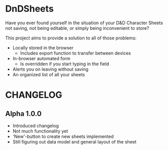 # DnDSheets
Have you ever found yourself in the situation of your D&D Character Sheets not saving, not being editable, or simply being inconvenient to store?

This project aims to provide a solution to all of those problems:
- Locally stored in the browser
  - Includes export function to transfer between devices
- In-browser automated form
  - Is overridden if you start typing in the field
- Alerts you on leaving without saving
- An organized list of all your sheets


# CHANGELOG
## Alpha 1.0.0
- Introduced changelog
- Not much functionality yet
- 'New'-button to create new sheets implemented
- Still figuring out data model and general layout of the sheet
